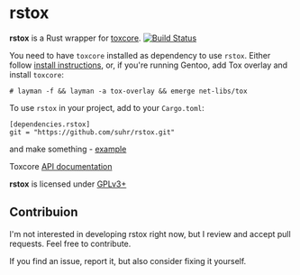 rstox
====

**rstox** is a Rust wrapper for [toxcore].
[![Build Status](https://travis-ci.org/suhr/rstox.svg)](https://travis-ci.org/suhr/rstox)

You need to have `toxcore` installed as dependency to use `rstox`. Either follow [install instructions](https://github.com/irungentoo/toxcore/blob/master/INSTALL.md), or, if you're running Gentoo, add Tox overlay and install `toxcore`:
```
# layman -f && layman -a tox-overlay && emerge net-libs/tox
```

To use `rstox` in your project, add to your `Cargo.toml`:
```
[dependencies.rstox]
git = "https://github.com/suhr/rstox.git"
```
and make something - [example](/examples/test.rs)

Toxcore [API documentation](https://github.com/irungentoo/toxcore/blob/master/toxcore/tox.h)


**rstox** is licensed under [GPLv3+](LICENSE)


[toxcore]:https://github.com/irungentoo/toxcore

## Contribuion

I'm not interested in developing rstox right now, but I review and accept pull requests. Feel free to contribute.

If you find an issue, report it, but also consider fixing it yourself.
